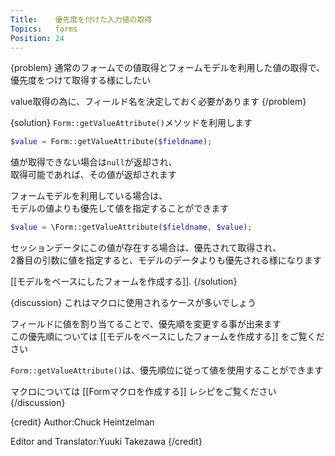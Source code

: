 ```yaml
---
Title:    優先度を付けた入力値の取得
Topics:   forms
Position: 24
---
```


{problem}
通常のフォームでの値取得とフォームモデルを利用した値の取得で、  
優先度をつけて取得する様にしたい

value取得の為に、フィールド名を決定しておく必要があります
{/problem}

{solution}
`Form::getValueAttribute()`メソッドを利用します

```php
$value = Form::getValueAttribute($fieldname);
```

値が取得できない場合は`null`が返却され、  
取得可能であれば、その値が返却されます

フォームモデルを利用している場合は、  
モデルの値よりも優先して値を指定することができます

```php
$value = \Form::getValueAttribute($fieldname, $value);
```

セッションデータにこの値が存在する場合は、優先されて取得され、  
2番目の引数に値を指定すると、モデルのデータよりも優先される様になります

[[モデルをベースにしたフォームを作成する]].
{/solution}

{discussion}
これはマクロに使用されるケースが多いでしょう

フィールドに値を割り当てることで、優先順を変更する事が出来ます  
この優先順については [[モデルをベースにしたフォームを作成する]] をご覧ください

`Form::getValueAttribute()`は、優先順位に従って値を使用することができます

マクロについては [[Formマクロを作成する]] レシピをご覧ください
{/discussion}

{credit}
Author:Chuck Heintzelman

Editor and Translator:Yuuki Takezawa
{/credit}
